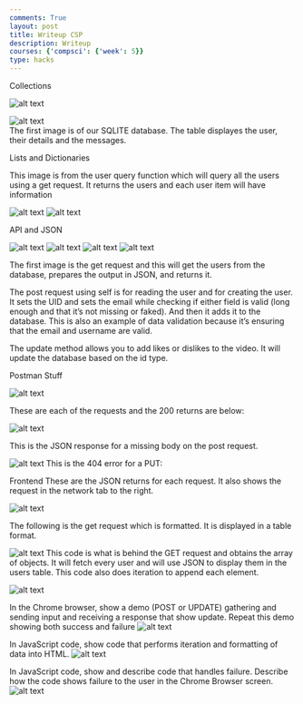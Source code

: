 ```yaml
---
comments: True
layout: post
title: Writeup CSP
description: Writeup
courses: {'compsci': {'week': 5}}
type: hacks
---
```


Collections

![alt text](image-1.png)

 ![alt text](image-2.png)   
The first image is of our SQLITE database. The table displayes the user, their details and the messages.


Lists and Dictionaries

This image is from the user query function which will query all the users using a get request. It returns the users and each user item will have information

![alt text](image-8.png)
![alt text](image-9.png)

API and JSON

![alt text](image-4.png)
![alt text](image-5.png)
![alt text](image-6.png)
![alt text](image-10.png)

The first image is the get request and this will get the users from the database, prepares the output in JSON, and returns it.

The post request using self is for reading the user and for creating the user. It sets the UID and sets the email while checking if either field is valid (long enough and that it’s not missing or faked). And then it adds it to the database. This is also an example of data validation because it’s ensuring that the email and username are valid.

The update method allows you to add likes or dislikes to the video. It will update the database based on the id type.

Postman Stuff

![alt text](image-11.png)

These are each of the requests and the 200 returns are below:


![alt text](image-12.png)

This is the JSON response for a missing body on the post request.

![alt text](image-14.png)
This is the 404 error for a PUT:


Frontend
These are the JSON returns for each request. It also shows the request in the network tab to the right.


![alt text](image-15.png)

The following is the get request which is formatted. It is displayed in a table format.


![alt text](image-16.png)
This code is what is behind the GET request and obtains the array of objects. It will fetch every user and will use JSON to display them in the users table. This code also does iteration to append each element.

![alt text](image-17.png)



In the Chrome browser, show a demo (POST or UPDATE) gathering and sending input and receiving a response that show update. Repeat this demo showing both success and failure
![alt text](image-18.png)


In JavaScript code, show code that performs iteration and formatting of data into HTML.
![alt text](image-19.png)

In JavaScript code, show and describe code that handles failure. Describe how the code shows failure to the user in the Chrome Browser screen.
![alt text](image-20.png)